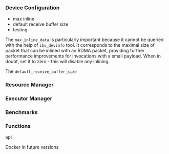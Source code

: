 


### Device Configuration

- max inline
- default receive buffer size
- testing

The `max_inline_data` is particularly important because it cannot be queried with the help of `ibv_devinfo` tool.
It corresponds to the maximal size of packet that can be inlined with an RDMA packet, providing further performance improvements for invocations with a small payload.
When in doubt, set it to zero - this will disable any inlining.

The `default_receive_buffer_size`

### Resource Manager

### Executor Manager

### Benchmarks

### Functions

api

Docker in future versions
